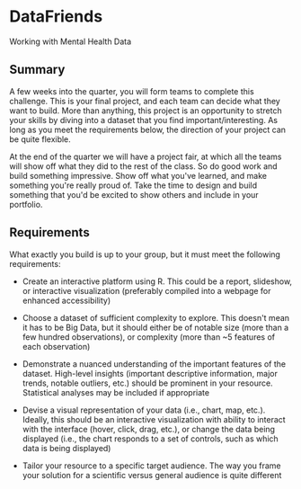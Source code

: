# DataFriends
Working with Mental Health Data

## Summary

A few weeks into the quarter, you will form teams to complete this challenge.  This is your final project, and each team can decide what they want to build.  More than anything, this project is an opportunity to stretch your skills by diving into a dataset that you find important/interesting.  As long as you meet the requirements below, the direction of your project can be quite flexible.

At the end of the quarter we will have a project fair, at which all the teams will show off what they did to the rest of the class. So do good work and build something impressive. Show off what you've learned, and make something you're really proud of. Take the time to design and build something that you'd be excited to show others and include in your portfolio.

## Requirements

What exactly you build is up to your group, but it must meet the following requirements:

* Create an interactive platform using R.  This could be a report, slideshow, or interactive visualization (preferably compiled into a webpage for enhanced accessibility)

* Choose a dataset of sufficient complexity to explore.  This doesn't mean it has to be Big Data, but it should either be of notable size (more than a few hundred observations), or complexity (more than ~5 features of each observation)

* Demonstrate a nuanced understanding of the important features of the dataset.  High-level insights (important descriptive information, major trends, notable outliers, etc.) should be prominent in your resource.  Statistical analyses may be included if appropriate

* Devise a visual representation of your data (i.e., chart, map, etc.).  Ideally, this should be an interactive visualization with ability to interact with the interface (hover, click, drag, etc.), or change the data being displayed (i.e., the chart responds to a set of controls, such as which data is being displayed)

* Tailor your resource to a specific target audience.  The way you frame your solution for a scientific versus general audience is quite different
